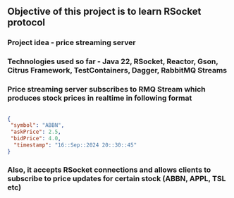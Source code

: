 ## Objective of this project is to learn RSocket protocol

### Project idea - price streaming server
### Technologies used so far - Java 22, RSocket, Reactor, Gson, Citrus Framework, TestContainers, Dagger, RabbitMQ Streams

### Price streaming server subscribes to RMQ Stream which produces stock prices in realtime in following format
```json

{
 "symbol": "ABBN",
 "askPrice": 2.5,
 "bidPrice": 4.0,
  "timestamp": "16::Sep::2024 20::30::45"
}
```
### Also, it accepts RSocket connections and allows clients to subscribe to price updates for certain stock (ABBN, APPL, TSL etc) 